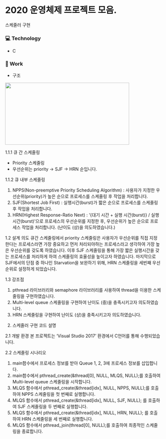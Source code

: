 # 2020 운영체제 프로젝트 모음.
스케줄러 구현

### 💻 Technology
+ C 

### 🔭 Work
+ 구조
<img src="https://github.com/DanielPark827/Inha_OS_CPU_Scheduling_3_1/assets/59303671/98001bc5-9023-479d-ac79-3c603a63ed46.png" width="400" height="200"/>

1.1.1 큐 간 스케줄링
- Priority 스케줄링
- 우선순위는 priority -> SJF -> HRN 순입니다.

1.1.2 큐 내부 스케줄링
1) NPPS(Non-preemptive Priority Scheduling Algorithm) : 사용자가 지정한 우선순위(priority)가 높은 순으로 프로세스를 스케줄링 후 작업을 처리합니다.
2) SJF(Shortest Job First) : 실행시간(burst)가 짧은 순으로 프로세스를 스케줄링 후 작업을 처리합니다.
3) HRN(Highest Response-Ratio Next) : ‘{대기 시간 + 실행 시간(burst)} / 실행 시간(burst)’으로 프로세스의 우선순위를 지정한 후, 우선순위가 높은 순으로 프로세스 작업을 처리합니다. (난이도 (상)을 의도하였습니다.)

1.2 설계 의도
큐간 스케줄링에서 priority 스케줄링은 사용자가 우선순위를 직접 지정한다는 프로세스라면 가장 중요하고 먼저 처리되야하는 프로세스라고 생각하여 가장 높은 우선순위를 갖도록 하였습니다.
이후 SJF 스케줄링을 통해 가장 짧은 실행시간을 갖는 프로세스를 처리하게 하여 스케줄링의 효율성을 높이고자 하였습니다.
마지막으로 SJF에서의 단점 중 하나인 Starvation을 보완하기 위해, HRN 스케줄링을 세번째 우선순위로 설정하게 되었습니다.

1.3 강조점
1) pthread 라이브러리와 semaphore 라이브러리를 사용하여 thread을 이용한 스케줄링을 구현하였습니다.
2) Multi-level queue 스케줄링을 구현하여 난이도 (중)을 충족시키고자 의도하였습니다.
3) HRN 스케줄링을 구현하여 난이도 (상)을 충족시키고자 의도하였습니다.

2. 스케줄러 구현 코드 설명

2.1 개발 환경
본 프로젝트는 ‘Visual Studio 2017’ 환경에서 C언어를 통해 수행되었습니다.

2.2 스케줄링 시나리오
1. main함수에서 프로세스 정보를 받아 Queue 1, 2, 3에 프로세스 정보를 삽입합니다.
2. main함수에서 pthread_create(&thread[0], NULL, MLQS, NULL);를 호출하여 Multi-level queue 스케줄링을 시작합니다.
3. MLQS 함수에서 pthread_create(&thread[idx], NULL, NPPS, NULL);를 호출하여 NPPS 스케줄링을 첫 번째로 실행합니다.
4. MLQS 함수에서 pthread_create(&thread[idx], NULL, SJF, NULL); 를 호출하여 SJF 스케줄링을 두 번째로 실행합니다.
5. MLQS 함수에서 pthread_create(&thread[idx], NULL, HRN, NULL); 를 호출하여 HRN 스케줄링을 세 번째로 실행합니다.
6. MLQS 함수에서 pthread_join(thread[0], NULL);를 호출하여 최종적인 스케줄링을 종료합니다.

